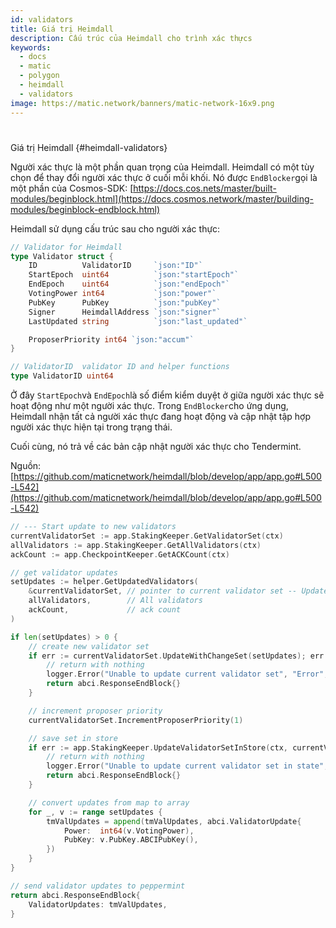 ```yaml
---
id: validators
title: Giá trị Heimdall
description: Cấu trúc của Heimdall cho trình xác thựcs
keywords:
  - docs
  - matic
  - polygon
  - heimdall
  - validators
image: https://matic.network/banners/matic-network-16x9.png
---
```


#
Giá trị Heimdall {#heimdall-validators}

Người xác thực là một phần quan trọng của Heimdall. Heimdall có một tùy chọn để thay đổi người xác thực ở cuối mỗi khối. Nó được `EndBlocker`gọi là một phần của Cosmos-SDK: [https://docs.cos.nets/master/built-modules/beginblock.html](https://docs.cosmos.network/master/building-modules/beginblock-endblock.html)

Heimdall sử dụng cấu trúc sau cho người xác thực:

```go
// Validator for Heimdall
type Validator struct {
	ID          ValidatorID     `json:"ID"`
	StartEpoch  uint64          `json:"startEpoch"`
	EndEpoch    uint64          `json:"endEpoch"`
	VotingPower int64           `json:"power"`
	PubKey      PubKey          `json:"pubKey"`
	Signer      HeimdallAddress `json:"signer"`
	LastUpdated string          `json:"last_updated"`

	ProposerPriority int64 `json:"accum"`
}

// ValidatorID  validator ID and helper functions
type ValidatorID uint64
```

Ở đây `StartEpoch`và `EndEpoch`là số điểm kiểm duyệt ở giữa người xác thực sẽ hoạt động như một người xác thực. Trong `EndBlocker`cho ứng dụng, Heimdall nhận tất cả người xác thực đang hoạt động và cập nhật tập hợp người xác thực hiện tại trong trạng thái.

Cuối cùng, nó trả về các bản cập nhật người xác thực cho Tendermint.

Nguồn: [https://github.com/maticnetwork/heimdall/blob/develop/app/app.go#L500-L542](https://github.com/maticnetwork/heimdall/blob/develop/app/app.go#L500-L542)

```go
// --- Start update to new validators
currentValidatorSet := app.StakingKeeper.GetValidatorSet(ctx)
allValidators := app.StakingKeeper.GetAllValidators(ctx)
ackCount := app.CheckpointKeeper.GetACKCount(ctx)

// get validator updates
setUpdates := helper.GetUpdatedValidators(
	&currentValidatorSet, // pointer to current validator set -- UpdateValidators will modify it
	allValidators,        // All validators
	ackCount,             // ack count
)

if len(setUpdates) > 0 {
	// create new validator set
	if err := currentValidatorSet.UpdateWithChangeSet(setUpdates); err != nil {
		// return with nothing
		logger.Error("Unable to update current validator set", "Error", err)
		return abci.ResponseEndBlock{}
	}

	// increment proposer priority
	currentValidatorSet.IncrementProposerPriority(1)

	// save set in store
	if err := app.StakingKeeper.UpdateValidatorSetInStore(ctx, currentValidatorSet); err != nil {
		// return with nothing
		logger.Error("Unable to update current validator set in state", "Error", err)
		return abci.ResponseEndBlock{}
	}

	// convert updates from map to array
	for _, v := range setUpdates {
		tmValUpdates = append(tmValUpdates, abci.ValidatorUpdate{
			Power:  int64(v.VotingPower),
			PubKey: v.PubKey.ABCIPubKey(),
		})
	}
}

// send validator updates to peppermint
return abci.ResponseEndBlock{
	ValidatorUpdates: tmValUpdates,
}
```
